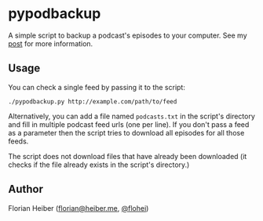 # pypodbackup

A simple script to backup a podcast's episodes to your computer. See my [post][1] for more information.

## Usage

You can check a single feed by passing it to the script:

	./pypodbackup.py http://example.com/path/to/feed

Alternatively, you can add a file named `podcasts.txt` in the script's directory and fill in multiple podcast feed urls (one per line). If you don't pass a feed as a parameter then the script tries to download all episodes for all those feeds.

The script does not download files that have already been downloaded (it checks if the file already exists in the script's directory.)

## Author

Florian Heiber (florian@heiber.me, [@flohei](http://twitter.com/flohei))

[1]:https://flohei.de/2015/02/podcast-backup-script/